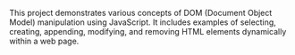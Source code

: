 This project demonstrates various concepts of DOM (Document Object Model) manipulation using JavaScript. It includes examples of selecting, creating, appending, modifying, and removing HTML elements dynamically within a web page.